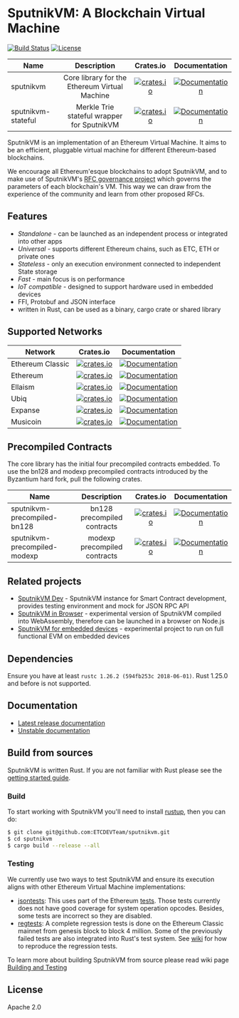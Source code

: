 # SputnikVM: A Blockchain Virtual Machine

[![Build Status](https://travis-ci.org/ETCDEVTeam/sputnikvm.svg?branch=master)](https://travis-ci.org/ETCDEVTeam/sputnikvm)
[![License](https://img.shields.io/badge/License-Apache%202.0-blue.svg)](./LICENSE)

| Name               | Description                                   | Crates.io                                                                                                           | Documentation                                                                                        |
|--------------------|:---------------------------------------------:|:-------------------------------------------------------------------------------------------------------------------:|:----------------------------------------------------------------------------------------------------:|
| sputnikvm          | Core library for the Ethereum Virtual Machine | [![crates.io](https://img.shields.io/crates/v/sputnikvm.svg)](https://crates.io/crates/sputnikvm)                   | [![Documentation](https://docs.rs/sputnikvm/badge.svg)](https://docs.rs/sputnikvm)                   |
| sputnikvm-stateful | Merkle Trie stateful wrapper for SputnikVM    | [![crates.io](https://img.shields.io/crates/v/sputnikvm-stateful.svg)](https://crates.io/crates/sputnikvm-stateful) | [![Documentation](https://docs.rs/sputnikvm-stateful/badge.svg)](https://docs.rs/sputnikvm-stateful) |

SputnikVM is an implementation of an Ethereum Virtual Machine. It aims to be an
efficient, pluggable virtual machine for different Ethereum-based blockchains.

We encourage all Ethereum'esque blockchains to adopt SputnikVM, and to make use
of SputnikVM's [RFC governance project](https://etcrfc.that.world/) which
governs the parameters of each blockchain's VM. This way we can draw from the
experience of the community and learn from other proposed RFCs.

## Features

 * *Standalone* - can be launched as an independent process or integrated into other apps
 * *Universal* - supports different Ethereum chains, such as ETC, ETH or private ones
 * *Stateless* - only an execution environment connected to independent State storage
 * *Fast* - main focus is on performance
 * *IoT compatible* - designed to support hardware used in embedded devices
 * FFI, Protobuf and JSON interface
 * written in Rust, can be used as a binary, cargo crate or shared library  

## Supported Networks

| Network          | Crates.io                                                                                                                               | Documentation                                                                                                            |
|------------------|:---------------------------------------------------------------------------------------------------------------------------------------:|:------------------------------------------------------------------------------------------------------------------------:|
| Ethereum Classic | [![crates.io](https://img.shields.io/crates/v/sputnikvm-network-classic.svg)](https://crates.io/crates/sputnikvm-network-classic)       | [![Documentation](https://docs.rs/sputnikvm-network-classic/badge.svg)](https://docs.rs/sputnikvm-network-classic)       |
| Ethereum         | [![crates.io](https://img.shields.io/crates/v/sputnikvm-network-foundation.svg)](https://crates.io/crates/sputnikvm-network-foundation) | [![Documentation](https://docs.rs/sputnikvm-network-foundation/badge.svg)](https://docs.rs/sputnikvm-network-foundation) |
| Ellaism          | [![crates.io](https://img.shields.io/crates/v/sputnikvm-network-ellaism.svg)](https://crates.io/crates/sputnikvm-network-ellaism)       | [![Documentation](https://docs.rs/sputnikvm-network-ellaism/badge.svg)](https://docs.rs/sputnikvm-network-ellaism)       |
| Ubiq             | [![crates.io](https://img.shields.io/crates/v/sputnikvm-network-ubiq.svg)](https://crates.io/crates/sputnikvm-network-ubiq)             | [![Documentation](https://docs.rs/sputnikvm-network-ubiq/badge.svg)](https://docs.rs/sputnikvm-network-ubiq)             |
| Expanse          | [![crates.io](https://img.shields.io/crates/v/sputnikvm-network-expanse.svg)](https://crates.io/crates/sputnikvm-network-expanse)       | [![Documentation](https://docs.rs/sputnikvm-network-expanse/badge.svg)](https://docs.rs/sputnikvm-network-expanse)       |
| Musicoin         | [![crates.io](https://img.shields.io/crates/v/sputnikvm-network-musicoin.svg)](https://crates.io/crates/sputnikvm-network-musicoin)     | [![Documentation](https://docs.rs/sputnikvm-network-musicoin/badge.svg)](https://docs.rs/sputnikvm-network-musicoin)     |

## Precompiled Contracts

The core library has the initial four precompiled contracts embedded. To use the bn128 and modexp precompiled contracts introduced by the Byzantium hard fork, pull the following crates.

| Name                         | Description                  | Crates.io                                                                                                                               | Documentation                                                                                                            |
|------------------------------|:----------------------------:|:---------------------------------------------------------------------------------------------------------------------------------------:|:------------------------------------------------------------------------------------------------------------------------:|
| sputnikvm-precompiled-bn128  | bn128 precompiled contracts  | [![crates.io](https://img.shields.io/crates/v/sputnikvm-precompiled-bn128.svg)](https://crates.io/crates/sputnikvm-precompiled-bn128)   | [![Documentation](https://docs.rs/sputnikvm-precompiled-bn128/badge.svg)](https://docs.rs/sputnikvm-precompiled-bn128)   |
| sputnikvm-precompiled-modexp | modexp precompiled contracts | [![crates.io](https://img.shields.io/crates/v/sputnikvm-precompiled-modexp.svg)](https://crates.io/crates/sputnikvm-precompiled-modexp) | [![Documentation](https://docs.rs/sputnikvm-precompiled-modexp/badge.svg)](https://docs.rs/sputnikvm-precompiled-modexp) |

## Related projects

 * [SputnikVM Dev](https://github.com/ETCDEVTeam/sputnikvm-dev) - SputnikVM instance for Smart Contract development, 
    provides testing environment and mock for JSON RPC API
 * [SputnikVM in Browser](https://github.com/sorpaas/sputnikvm-in-browser) - experimental version of SputnikVM 
    compiled into WebAssembly, therefore can be launched in a browser on Node.js
 * [SputnikVM for embedded devices](https://github.com/sorpaas/sputnikvm-on-rux) - experimental project to run on 
    full functional EVM on embedded devices       

## Dependencies

Ensure you have at least `rustc 1.26.2 (594fb253c 2018-06-01)`. Rust 1.25.0 and
before is not supported.

## Documentation

* [Latest release documentation](https://docs.rs/sputnikvm)
* [Unstable documentation](https://that.world/~docs/sputnikvm/sputnikvm)

## Build from sources

SputnikVM is written Rust. If you are not familiar with Rust please
see the
[getting started guide](https://doc.rust-lang.org/book/getting-started.html). 

### Build 

To start working with SputnikVM you'll 
need to install [rustup](https://www.rustup.rs/), then you can do:
 
```bash
$ git clone git@github.com:ETCDEVTeam/sputnikvm.git
$ cd sputnikvm
$ cargo build --release --all
```

### Testing

We currently use two ways to test SputnikVM and ensure its execution
aligns with other Ethereum Virtual Machine implementations:

* [jsontests](/jsontests): This uses part of the Ethereum
  [tests](https://github.com/ETCDEVTeam/tests). Those tests
  currently does not have good coverage for system operation
  opcodes. Besides, some tests are incorrect so they are disabled.
* [regtests](/regtests): A complete regression tests is done on the
  Ethereum Classic mainnet from genesis block to block 4 million. Some
  of the previously failed tests are also integrated into Rust's test
  system. See
  [wiki](https://github.com/ETCDEVTeam/sputnikvm/wiki/Building-and-Testing)
  for how to reproduce the regression tests.
  
To learn more about building SputnikVM from source please read wiki page
 [Building and Testing](https://github.com/ETCDEVTeam/sputnikvm/wiki/Building-and-Testing)  

## License

Apache 2.0
